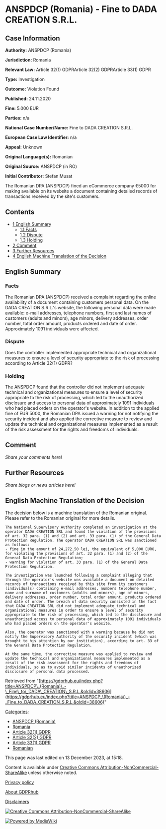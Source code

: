 # ANSPDCP (Romania) - Fine to DADA CREATION S.R.L.

## Case Information

**Authority:** ANSPDCP (Romania)

**Jurisdiction:** Romania

**Relevant Law:** Article 32(1) GDPRArticle 32(2) GDPRArticle 33(1) GDPR

**Type:** Investigation

**Outcome:** Violation Found

**Published:** 24.11.2020

**Fine:** 5.000 EUR

**Parties:** n/a

**National Case Number/Name:** Fine to DADA CREATION S.R.L.

**European Case Law Identifier:** n/a

**Appeal:** Unknown

**Original Language(s):** Romanian

**Original Source:** ANSPDCP (in RO)

**Initial Contributor:** Stefan Musat

The Romanian DPA (ANSPDCP) fined an eCommerce company €5000 for making available on its website a document containing detailed records of transactions received by the site's customers.

## Contents

*   [1 English Summary](#English_Summary)
    *   [1.1 Facts](#Facts)
    *   [1.2 Dispute](#Dispute)
    *   [1.3 Holding](#Holding)
*   [2 Comment](#Comment)
*   [3 Further Resources](#Further_Resources)
*   [4 English Machine Translation of the Decision](#English_Machine_Translation_of_the_Decision)

## English Summary

### Facts

The Romanian DPA (ANSPDCP) received a complaint regarding the online availability of a document containing customers personal data. On the DADA CREATION S.R.L.'s website, the following personal data were made available: e-mail addresses, telephone numbers, first and last names of customers (adults and minors), age minors, delivery addresses, order number, total order amount, products ordered and date of order. Approximately 1091 individuals were affected.

### Dispute

Does the controller implemented appropriate technical and organizational measures to ensure a level of security appropriate to the risk of processing according to Article 32(1) GDPR?

### Holding

The ANSPDCP found that the controller did not implement adequate technical and organizational measures to ensure a level of security appropriate to the risk of processing, which led to the unauthorized disclosure and access to personal data of approximately 1091 individuals who had placed orders on the operator's website. In addition to the applied fine of EUR 5000, the Romanian DPA issued a warning for not notifying the security incident and also applied the corrective measure to review and update the technical and organizational measures implemented as a result of the risk assessment for the rights and freedoms of individuals.

## Comment

_Share your comments here!_

## Further Resources

_Share blogs or news articles here!_

## English Machine Translation of the Decision

The decision below is a machine translation of the Romanian original. Please refer to the Romanian original for more details.

```
The National Supervisory Authority completed an investigation at the operator DADA CREATION SRL and found the violation of the provisions of art. 32 para. (1) and (2) and art. 33 para. (1) of the General Data Protection Regulation. The operator DADA CREATION SRL was sanctioned as follows: 
- fine in the amount of 24,272.50 lei, the equivalent of 5,000 EURO, for violating the provisions of art. 32 para. (1) and (2) of the General Data Protection Regulation;
- warning for violation of art. 33 para. (1) of the General Data Protection Regulation.

The investigation was launched following a complaint alleging that through the operator's website was available a document on detailed records of transactions received by this site from its customers (individuals) containing e-mail addresses, numbers telephone number, name and surname of customers (adults and minors), age of minors, delivery addresses, order number, total order amount, products ordered and date of order. The breach of data security consisted in the fact that DADA CREATION SRL did not implement adequate technical and organizational measures in order to ensure a level of security appropriate to the risk of processing, which led to the disclosure and unauthorized access to personal data of approximately 1091 individuals who had placed orders on the operator's website.

Also, the operator was sanctioned with a warning because he did not notify the Supervisory Authority of the security incident (which was brought to his attention by our institution), according to art. 33 of the General Data Protection Regulation.

At the same time, the corrective measure was applied to review and update the technical and organizational measures implemented as a result of the risk assessment for the rights and freedoms of individuals, so as to avoid similar incidents of unauthorized disclosure of personal data processed.

```

Retrieved from "[https://gdprhub.eu/index.php?title=ANSPDCP\_(Romania)\_-\_Fine\_to\_DADA\_CREATION\_S.R.L.&oldid=38606](https://gdprhub.eu/index.php?title=ANSPDCP_\(Romania\)_-_Fine_to_DADA_CREATION_S.R.L.&oldid=38606)"

[Categories](/index.php?title=Special:Categories "Special:Categories"):

*   [ANSPDCP (Romania)](/index.php?title=Category:ANSPDCP_\(Romania\) "Category:ANSPDCP (Romania)")
*   [Romania](/index.php?title=Category:Romania "Category:Romania")
*   [Article 32(1) GDPR](/index.php?title=Category:Article_32\(1\)_GDPR "Category:Article 32(1) GDPR")
*   [Article 32(2) GDPR](/index.php?title=Category:Article_32\(2\)_GDPR "Category:Article 32(2) GDPR")
*   [Article 33(1) GDPR](/index.php?title=Category:Article_33\(1\)_GDPR "Category:Article 33(1) GDPR")
*   [Romanian](/index.php?title=Category:Romanian "Category:Romanian")

This page was last edited on 13 December 2023, at 15:18.

Content is available under [Creative Commons Attribution-NonCommercial-ShareAlike](https://creativecommons.org/licenses/by-nc-sa/4.0/) unless otherwise noted.

[Privacy policy](/index.php?title=GDPRhub:Privacy_policy)

[About GDPRhub](/index.php?title=GDPRhub:About)

[Disclaimers](/index.php?title=GDPRhub:General_disclaimer)

[![Creative Commons Attribution-NonCommercial-ShareAlike](/resources/assets/licenses/cc-by-nc-sa.png)](https://creativecommons.org/licenses/by-nc-sa/4.0/)

[![Powered by MediaWiki](/resources/assets/poweredby_mediawiki_88x31.png)](https://www.mediawiki.org/)